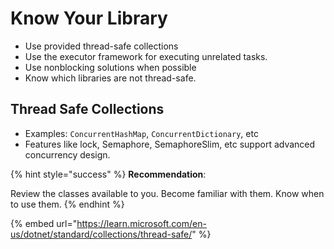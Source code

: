 # Know Your Library

* Use provided thread-safe collections
* Use the executor framework for executing unrelated tasks.
* Use nonblocking solutions when possible
* Know which libraries are not thread-safe.

## Thread Safe Collections

* Examples: `ConcurrentHashMap`, `ConcurrentDictionary`, etc
* Features like lock, Semaphore, SemaphoreSlim, etc support advanced concurrency design.

{% hint style="success" %}
**Recommendation**:&#x20;

Review the classes available to you. Become familiar with them. Know when to use them.
{% endhint %}

{% embed url="https://learn.microsoft.com/en-us/dotnet/standard/collections/thread-safe/" %}
